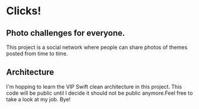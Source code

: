 # Clicks!

## Photo challenges for everyone.


This project is a social network where people can share photos of themes posted from time to time.

## Architecture


I'm hopping to learn the VIP Swift clean architecture in this project. This code will be public until I decide it should not be public anymore.Feel free to take a look at my job. Bye!